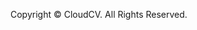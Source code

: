 

Copyright &copy; <script type="text/javascript"> document.write(new Date().getFullYear());</script>  CloudCV. All Rights Reserved.
